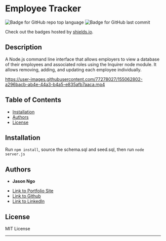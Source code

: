 # Employee Tracker

  ![Badge for GitHub repo top language](https://img.shields.io/github/languages/top/jsncorn/employee-tracker?style=flat&logo=appveyor) ![Badge for GitHub last commit](https://img.shields.io/github/last-commit/jsncorn/employee-tracker?style=flat&logo=appveyor)
  
  Check out the badges hosted by [shields.io](https://shields.io/).
  

  ## Description 
  
  A Node.js command line interface that allows employers to view a database of their employees and associated roles using the Inquirer node module. It allows removing, adding, and updating each employee individually.


https://user-images.githubusercontent.com/77278027/155062802-a296bacb-ab4e-44a3-b4a5-e835afb7aaca.mp4


  ## Table of Contents
  * [Installation](#installation)
  * [Authors](#authors)
  * [License](#license)
  
  ## Installation
  
  Run `npm install`, source the schema.sql and seed.sql, then run `node server.js`
  

  ## Authors

  * **Jason Ngo** 

  - [Link to Portfolio Site](https://jsncorn.github.io/portfolio/)
  - [Link to Github](https://github.com/jsncorn)
  - [Link to LinkedIn](https://www.linkedin.com/in/jason-ngo-050b481b3/)


  ## License
  
  MIT License
  
  ---
  
